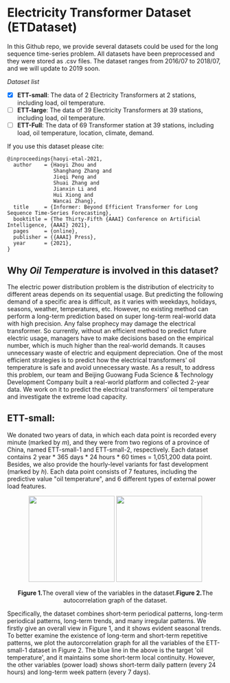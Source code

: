 # Electricity Transformer Dataset (ETDataset)

In this Github repo, we provide several datasets could be used for the long sequence time-series problem. All datasets have been preprocessed and they were stored as .csv files.  The dataset ranges from 2016/07 to 2018/07, and we will update to 2019 soon.

*Dataset list*

- [x] **ETT-small**: The data of 2 Electricity Transformers at 2 stations, including load, oil temperature.
- [ ] **ETT-large**: The data of 39 Electricity Transformers at 39 stations, including load, oil temperature.
- [ ] **ETT-Full**: The data of 69 Transformer station at 39 stations, including load, oil temperature, location, climate, demand.

If you use this dataset please cite:

```
@inproceedings{haoyi-etal-2021,
  author    = {Haoyi Zhou and
               Shanghang Zhang and
               Jieqi Peng and
               Shuai Zhang and
               Jianxin Li and
               Hui Xiong and
               Wancai Zhang},
  title     = {Informer: Beyond Efficient Transformer for Long Sequence Time-Series Forecasting},
  booktitle = {The Thirty-Fifth {AAAI} Conference on Artificial Intelligence, {AAAI} 2021},
  pages     = {online},
  publisher = {{AAAI} Press},
  year      = {2021},
}
```

## Why *Oil Temperature* is involved in this dataset?

The electric power distribution problem is the distribution of electricity to different areas depends on its sequential usage. But predicting the following demand of a specific area is difficult, as it varies with weekdays, holidays, seasons, weather, temperatures, etc. However, no existing method can perform a long-term prediction based on super long-term real-world data with high precision. Any false prophecy may damage the electrical transformer. So currently, without an efficient method to predict future electric usage, managers have to make decisions based on the empirical number, which is much higher than the real-world demands. It causes unnecessary waste of electric and equipment depreciation. One of the most efficient strategies is to predict how the electrical transformers' oil temperature is safe and avoid unnecessary waste. 
As a result, to address this problem, our team and Beijing Guowang Fuda Science & Technology Development Company built a real-world platform and collected 2-year data. We work on it to predict the electrical transformers' oil temperature and investigate the extreme load capacity.

## ETT-small:

We donated two years of data, in which each data point is recorded every minute (marked by *m*), and they were from two regions of a province of China, named ETT-small-1 and ETT-small-2, respectively. Each dataset contains 2 year * 365 days * 24 hours * 60 times = 1,051,200 data point. Besides, we also provide the hourly-level variants for fast development (marked by *h*). Each data point consists of 7 features, including the predictive value "oil temperature", and 6 different types of external power load features.

<p align="center">
<img src="https://raw.githubusercontent.com/zhouhaoyi/ETDataset/main/img/appendix_dataset_year.png" height = "200" alt="" align=center />
<img src="https://raw.githubusercontent.com/zhouhaoyi/ETDataset/main/img/appendix_auto_correlation.png" height = "200" alt="" align=center />
<br><br>
<b>Figure 1.</b>The overall view of the variables in the dataset.<b>Figure 2.</b>The autocorrelation graph of the dataset.
</p>

Specifically, the dataset combines short-term periodical patterns, long-term periodical patterns, long-term trends, and many irregular patterns. We firstly give an overall view in Figure 1, and it shows evident seasonal trends. To better examine the existence of long-term and short-term repetitive patterns, we plot the autorcorrelation graph for all the variables of the ETT-small-1 dataset in Figure 2. The blue line in the above is the target 'oil temperature', and it maintains some short-term local continuity. However, the other variables (power load) shows short-term daily pattern (every 24 hours) and long-term week pattern (every 7 days).
